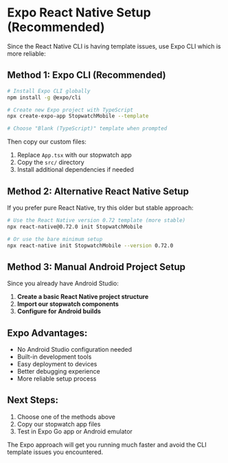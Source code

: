 # Expo React Native Setup (Recommended)

Since the React Native CLI is having template issues, use Expo CLI which is more reliable:

## Method 1: Expo CLI (Recommended)

```bash
# Install Expo CLI globally
npm install -g @expo/cli

# Create new Expo project with TypeScript
npx create-expo-app StopwatchMobile --template

# Choose "Blank (TypeScript)" template when prompted
```

Then copy our custom files:
1. Replace `App.tsx` with our stopwatch app
2. Copy the `src/` directory
3. Install additional dependencies if needed

## Method 2: Alternative React Native Setup

If you prefer pure React Native, try this older but stable approach:

```bash
# Use the React Native version 0.72 template (more stable)
npx react-native@0.72.0 init StopwatchMobile

# Or use the bare minimum setup
npx react-native init StopwatchMobile --version 0.72.0
```

## Method 3: Manual Android Project Setup

Since you already have Android Studio:

1. **Create a basic React Native project structure**
2. **Import our stopwatch components**
3. **Configure for Android builds**

## Expo Advantages:
- No Android Studio configuration needed
- Built-in development tools
- Easy deployment to devices
- Better debugging experience
- More reliable setup process

## Next Steps:
1. Choose one of the methods above
2. Copy our stopwatch app files
3. Test in Expo Go app or Android emulator

The Expo approach will get you running much faster and avoid the CLI template issues you encountered.